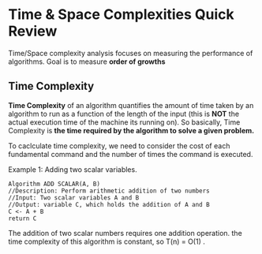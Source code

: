 # Time & Space Complexities Quick Review

Time/Space complexity analysis focuses on measuring the performance of algorithms. Goal is to measure **order of growths**

## Time Complexity
**Time Complexity** of an algorithm quantifies the amount of time taken by an algorithm to run as a function of the length of the input (this is **NOT** the actual execution time of the machine its running on). So basically, Time Complexity is **the time required by the algorithm to solve a given problem.** 

To caclculate time complexity, we need to consider the cost of each fundamental command and the number of times the command is executed.

Example 1: Adding two scalar variables.
```
Algorithm ADD SCALAR(A, B)
//Description: Perform arithmetic addition of two numbers
//Input: Two scalar variables A and B
//Output: variable C, which holds the addition of A and B
C <- A + B
return C
```
The addition of two scalar numbers requires one addition operation. the time complexity of this algorithm is constant, so T(n) = O(1) .

